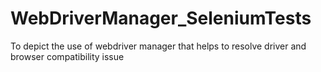# WebDriverManager_SeleniumTests
To depict the use of webdriver manager that helps to resolve driver and browser compatibility issue 
